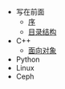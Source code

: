 <!-- _sidebar.md -->

* 写在前面
  * [序](/Docs/) <!--注意这里是相对路径-->
  * [目录结构](/Docs/)
* C++
  * [面向对象](/Docs/)
* Python
* Linux
* Ceph
